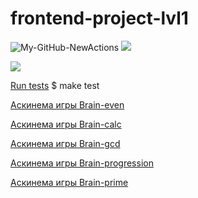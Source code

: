 # frontend-project-lvl1

![My-GitHub-NewActions](https://github.com/AlexPasky/frontend-project-lvl1/workflows/My-GitHub-NewActions/badge.svg) <a href="https://codeclimate.com/github/codeclimate/codeclimate/maintainability"><img src="https://api.codeclimate.com/v1/badges/a99a88d28ad37a79dbf6/maintainability" /></a>

<a href="https://codeclimate.com/github/AlexPasky/frontend-project-lvl1/maintainability"><img src="https://api.codeclimate.com/v1/badges/c10dbfcda0486a3a090d/maintainability" /></a>

<a href="https://github.com/AlexPasky/frontend-project-lvl1/nodejs-package/#run-tests" />Run tests</a>
$ make test

<a href="https://asciinema.org/connect/9df38736-5256-401c-950c-306178ce651d" />Аскинема игры Brain-even</a>

<a href="https://asciinema.org/a/gMJHqA7MqPil1bRZTGCQEQTAA" />Аскинема игры Brain-calc</a>

<a href="https://asciinema.org/a/1g38RF7hWbKetUvoLUQUdtZqW" />Аскинема игры Brain-gcd</a>

<a href="https://asciinema.org/a/u3UE7MM2DBMMFPFIm5afWkxUH" />Аскинема игры Brain-progression</a>

<a href="https://asciinema.org/a/qd2M0uZcs3cdtmhGmUFQkdCfy" />Аскинема игры Brain-prime</a>
